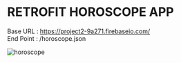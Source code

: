 # **RETROFIT HOROSCOPE APP**

Base URL : https://project2-9a271.firebaseio.com/  
End Point : /horoscope.json  

![horoscope](https://media.giphy.com/media/Xc4jN7wuJvujEdqq42/giphy.gif)

